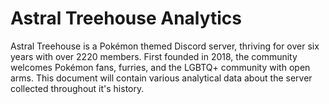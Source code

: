 # Astral Treehouse Analytics

Astral Treehouse is a Pokémon themed Discord server, thriving for over six years with over 2220 members. First founded in 2018, the community welcomes Pokémon fans, furries, and the LGBTQ+ community with open arms. This document will contain various analytical data about the server collected throughout it's history.
